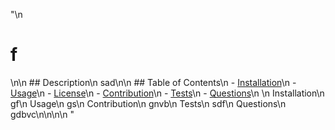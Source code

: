 "\n  <h1>f </h1>\n\n  ## Description\n   sad\n\n  ## Table of Contents\n   - [Installation](#Installation)\n   - [Usage](#Usage)\n   - [License](#License)\n   - [Contribution](#Contribution)\n   - [Tests](#Tests)\n   - [Questions](#questions)\n   \n   Installation\n    gf\n   Usage\n    gs\n   Contribution\n    gnvb\n   Tests\n    sdf\n   Questions\n    gdbvc\n\n\n\n   "